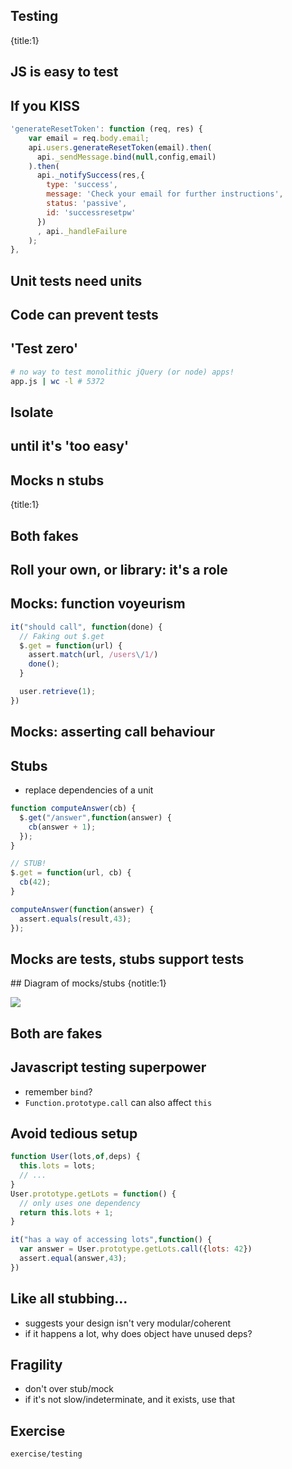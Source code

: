 ## Testing
{title:1}

## JS is easy to test

## If you KISS
```javascript
'generateResetToken': function (req, res) {
    var email = req.body.email;
    api.users.generateResetToken(email).then(
      api._sendMessage.bind(null,config,email)
    ).then(
      api._notifySuccess(res,{
        type: 'success',
        message: 'Check your email for further instructions',
        status: 'passive',
        id: 'successresetpw'
      })
      , api._handleFailure
    );
},

```

## Unit tests need units

## Code can prevent tests

## 'Test zero'

```sh
# no way to test monolithic jQuery (or node) apps!
app.js | wc -l # 5372
```

## Isolate

## until it's 'too easy'

## Mocks n stubs
{title:1}

## Both fakes

## Roll your own, or library: it's a role

## Mocks: function voyeurism

```javascript
it("should call", function(done) {
  // Faking out $.get
  $.get = function(url) {
    assert.match(url, /users\/1/)
    done();
  } 

  user.retrieve(1);
})
```
## Mocks: asserting call behaviour

## Stubs

- replace dependencies of a unit

```javascript
function computeAnswer(cb) {
  $.get("/answer",function(answer) {
    cb(answer + 1);
  });
}

// STUB!
$.get = function(url, cb) {
  cb(42);
}

computeAnswer(function(answer) {
  assert.equals(result,43);
});
```

## Mocks are tests, stubs support tests

## Diagram of mocks/stubs
{notitle:1}

<img src="media/mocks-stubs.png">

## Both are fakes

## Javascript testing superpower

- remember `bind`?
- `Function.prototype.call` can also affect `this`

## Avoid tedious setup

```javascript
function User(lots,of,deps) {
  this.lots = lots;
  // ...
}
User.prototype.getLots = function() {
  // only uses one dependency
  return this.lots + 1;
}

it("has a way of accessing lots",function() {
  var answer = User.prototype.getLots.call({lots: 42})
  assert.equal(answer,43);
})
```

## Like all stubbing...

- suggests your design isn't very modular/coherent
- if it happens a lot, why does object have unused deps?

## Fragility

- don't over stub/mock
- if it's not slow/indeterminate, and it exists, use that


## Exercise

    exercise/testing
